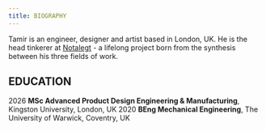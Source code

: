 ```yaml
---
title: BIOGRAPHY
---
```

Tamir is an engineer, designer and artist based in London, UK. He is the head tinkerer at [Notalegt](https://notalegt.xyz/) - a lifelong project born from the synthesis between his three fields of work.

## EDUCATION

2026 **MSc Advanced Product Design Engineering & Manufacturing**, Kingston University, London, UK
2020 **BEng Mechanical Engineering**, The University of Warwick, Coventry, UK